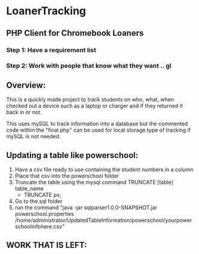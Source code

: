 # LoanerTracking

## PHP Client for Chromebook Loaners

### Step 1: Have a requirement list
### Step 2: Work with people that know what they want .. gl

## Overview:
This is a quickly made project to track students on who, what, when checked out a device such as a laptop or charger and if they returned it back in or not.

This uses mySQL to track information into a database but the commented code within the "final.php" can be used for local storage type of tracking if mySQL is not needed. 

## Updating a table like powerschool:
1. Have a csv file ready to use containing the student numbers in a column
2. Place that csv into the powerschool folder
3. Truncate the table using the mysql command TRUNCATE [table] table_name
    - TRUNCATE ps;
5. Go to the sql folder 
6. run the command "java -jar sqlparser1.0.0-SNAPSHOT.jar powerschool.properties /home/administrator/UpdatedTableInformation/powerschool/yourpowerschoolinfohere.csv"


## WORK THAT IS LEFT:







